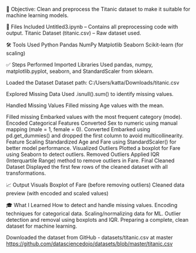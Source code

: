 🧠 Objective:
Clean and preprocess the Titanic dataset to make it suitable for machine learning models.

📁 Files Included
Untitled3.ipynb – Contains all preprocessing code with output.
Titanic Dataset (titanic.csv) – Raw dataset used.

🛠 Tools Used
Python
Pandas
NumPy
Matplotlib
Seaborn
Scikit-learn (for scaling)

✅ Steps Performed
Imported Libraries
Used pandas, numpy, matplotlib.pyplot, seaborn, and StandardScaler from sklearn.

Loaded the Dataset
Dataset path: C:/Users/katta/Downloads/titanic.csv

Explored Missing Data
Used .isnull().sum() to identify missing values.

Handled Missing Values
Filled missing Age values with the mean.

Filled missing Embarked values with the most frequent category (mode).
Encoded Categorical Features
Converted Sex to numeric using manual mapping (male = 1, female = 0).
Converted Embarked using pd.get_dummies() and dropped the first column to avoid multicollinearity.
Feature Scaling
Standardized Age and Fare using StandardScaler() for better model performance.
Visualized Outliers
Plotted a boxplot for Fare using Seaborn to detect outliers.
Removed Outliers
Applied IQR (Interquartile Range) method to remove outliers in Fare.
Final Cleaned Dataset
Displayed the first few rows of the cleaned dataset with all transformations.

📈 Output Visuals
Boxplot of Fare (before removing outliers)
Cleaned data preview (with encoded and scaled values)

🎓 What I Learned
How to detect and handle missing values.
Encoding techniques for categorical data.
Scaling/normalizing data for ML.
Outlier detection and removal using boxplots and IQR.
Preparing a complete, clean dataset for machine learning.

Downloaded the dataset from 
GitHub - datasets/titanic.csv at master
https://github.com/datasciencedojo/datasets/blob/master/titanic.csv

